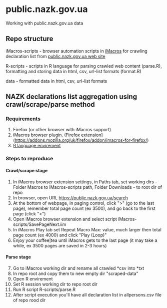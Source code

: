 # public.nazk.gov.ua
Working with public.nazk.gov.ua data

## Repo structure

iMacros-scripts - browser automation scripts in [iMacros](http://imacros.net/) for crawling declaration list from [public.nazk.gov.ua web site](https://public.nazk.gov.ua/search)

R-scripts - scripts in R language for parsing crawled web content (parse.R), formatting and storing data in html, csv, url-list formats (format.R)

data - formatted data in html, csv, url-list formats

## NAZK declarations list aggregation using crawl/scrape/parse method

### Requirements
1) Firefox (or other browser with iMacros support)
2) iMacros browser plugin. (Firefox extension](https://addons.mozilla.org/uk/firefox/addon/imacros-for-firefox/)
3) [R language envirement](https://www.r-project.org/)

### Steps to reproduce

#### Crawl/scrape stage
1) In iMacros browser extension settings, in Paths tab, set working dirs - Folder Macros to iMacros-scripts path, Folder Downloads - to root dir of repo
2) In browser, open URL https://public.nazk.gov.ua/search
3) At the bottom of webpage, in paging control, click ">" (go to the last page), remember total page count (ex 3500), and go back to the first page (click "<")
4) Open iMacros browser extension and select script iMacros-scripts/SavePageNext.iim
5) In iMacros Play tab set Repeat Macro Max: value, much larger then total page count (ex 4000) and click "Play (Loop)"
6) Enjoy your coffee|tea until iMacros gets to the last page (it may take a while, ex 3500 pages are saved in 2-3 hours)

#### Parse stage
7) Go to iMacros working dir and rename all crawled *csv into *txt 
8) In repo root and copy them to new empty dir "scraped-data"
8) Open R envirement
9) Set R session working dir to repo root dir
10) Run R script R-scripts/parse.R
11) After script execution you'll have all declaration list in allpersons.csv file of repo rood dir

